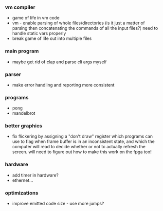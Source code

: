 ### vm compiler

- game of life in vm code
- vm - enable parsing of whole files/directories (is it just a matter of parsing then concatenating the commands of all the input files?) need to handle static vars properly
- break game of life out into multiple files

### main program

- maybe get rid of clap and parse cli args myself

### parser

- make error handling and reporting more consistent

### programs

- pong
- mandelbrot

### better graphics

- fix flickering by assigning a "don't draw" register which programs can use to flag when frame buffer is in an inconsistent state, and which the computer will read to decide whether or not to actually refresh the screen. will need to figure out how to make this work on the fpga too!

### hardware

- add timer in hardware?
- ethernet...

### optimizations

- improve emitted code size - use more jumps?
